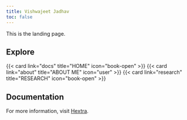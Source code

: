 ```yaml
---
title: Vishwajeet Jadhav
toc: false
---
```


This is the landing page.

## Explore

<div style="display: flex; justify-content: space-between; gap: 20px;">
  {{< card link="docs" title="HOME" icon="book-open" >}}
  {{< card link="about" title="ABOUT ME" icon="user" >}}
  {{< card link="research" title="RESEARCH" icon="book-open" >}}
</div>

## Documentation

For more information, visit [Hextra](https://imfing.github.io/hextra).
